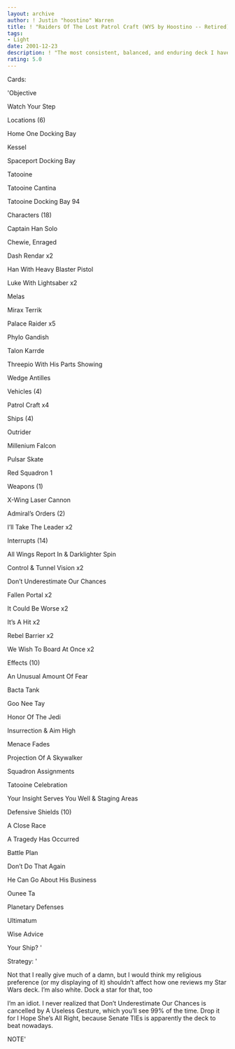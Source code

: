 ```yaml
---
layout: archive
author: ! Justin "hoostino" Warren
title: ! "Raiders Of The Lost Patrol Craft (WYS by Hoostino -- Retired)"
tags:
- Light
date: 2001-12-23
description: ! "The most consistent, balanced, and enduring deck I have ever used. Period."
rating: 5.0
---
```

Cards: 

'Objective 

Watch Your Step 


Locations (6) 

Home One Docking Bay 

Kessel 

Spaceport Docking Bay 

Tatooine 

Tatooine Cantina 

Tatooine Docking Bay 94 


Characters (18) 

Captain Han Solo 

Chewie, Enraged 

Dash Rendar x2 

Han With Heavy Blaster Pistol 

Luke With Lightsaber x2 

Melas 

Mirax Terrik 

Palace Raider x5 

Phylo Gandish 

Talon Karrde 

Threepio With His Parts Showing 

Wedge Antilles 


Vehicles (4) 

Patrol Craft x4 


Ships (4) 

Outrider 

Millenium Falcon 

Pulsar Skate 

Red Squadron 1 


Weapons (1) 

X-Wing Laser Cannon 


Admiral’s Orders (2) 

I’ll Take The Leader x2 


Interrupts (14) 

All Wings Report In & Darklighter Spin 

Control & Tunnel Vision x2 

Don’t Underestimate Our Chances 

Fallen Portal x2 

It Could Be Worse x2 

It’s A Hit x2 

Rebel Barrier x2 

We Wish To Board At Once x2 


Effects (10) 

An Unusual Amount Of Fear 

Bacta Tank 

Goo Nee Tay 

Honor Of The Jedi 

Insurrection & Aim High 

Menace Fades 

Projection Of A Skywalker 

Squadron Assignments 

Tatooine Celebration 

Your Insight Serves You Well & Staging Areas 


Defensive Shields (10) 

A Close Race 

A Tragedy Has Occurred 

Battle Plan 

Don’t Do That Again 

He Can Go About His Business 

Ounee Ta 

Planetary Defenses 

Ultimatum 

Wise Advice 

Your Ship?  '

Strategy: '

 
Not that I really give much of a damn, but I would think my religious preference (or my displaying of it) shouldn’t affect how one reviews my Star Wars deck. I’m also white. Dock a star for that, too


I’m an idiot. I never realized that Don’t Underestimate Our Chances is cancelled by A Useless Gesture, which you’ll see 99% of the time. Drop it for I Hope She’s All Right, because Senate TIEs is apparently the deck to beat nowadays.


NOTE'